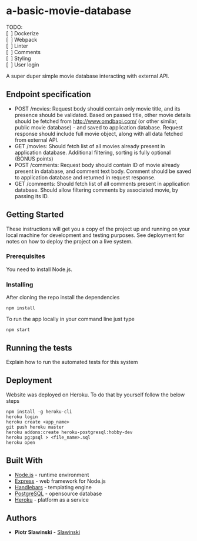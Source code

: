 # a-basic-movie-database

TODO:\
[ &nbsp;] Dockerize\
[ &nbsp;] Webpack\
[ &nbsp;] Linter\
[ &nbsp;] Comments\
[ &nbsp;] Styling\
[ &nbsp;] User login

A super duper simple movie database interacting with external API.

## Endpoint specification

* POST /movies:
Request body should contain only movie title, and its presence should be validated.
Based on passed title, other movie details should be fetched from http://www.omdbapi.com/ (or other similar, public movie database) - and saved to application database.
Request response should include full movie object, along with all data fetched from external API.
* GET /movies:
Should fetch list of all movies already present in application database.
Additional filtering, sorting is fully optional (BONUS points)
* POST /comments:
Request body should contain ID of movie already present in database, and comment text body.
Comment should be saved to application database and returned in request response.
* GET /comments:
Should fetch list of all comments present in application database.
Should allow filtering comments by associated movie, by passing its ID.

## Getting Started

These instructions will get you a copy of the project up and running on your local machine for development and testing purposes. See deployment for notes on how to deploy the project on a live system.

### Prerequisites

You need to install Node.js.

### Installing

After cloning the repo install the dependencies

```
npm install
```

To run the app locally in your command line just type

```
npm start
```

## Running the tests

Explain how to run the automated tests for this system

## Deployment

Website was deployed on Heroku. To do that by yourself follow the below steps

```
npm install -g heroku-cli
heroku login
heroku create <app_name>
git push heroku master
heroku addons:create heroku-postgresql:hobby-dev
heroku pg:psql > <file_name>.sql
heroku open
```

## Built With

* [Node.js](https://nodejs.org/en/) - runtime environment
* [Express](https://expressjs.com/) - web framework for Node.js
* [Handlebars](https://handlebarsjs.com/) - templating engine
* [PostgreSQL](https://www.postgresql.org/) - opensource database
* [Heroku](https://dashboard.heroku.com/) - platform as a service

## Authors

* **Piotr Slawinski** - [Slawinski](https://github.com/slawinski)

